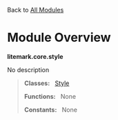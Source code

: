 Back to [All Modules](https://github.com/pyrustic/litemark/blob/master/docs/modules/README.md#readme)

# Module Overview

**litemark.core.style**
 
No description

> **Classes:** &nbsp; [Style](https://github.com/pyrustic/litemark/blob/master/docs/modules/content/litemark.core.style/content/classes/Style.md#class-style)
>
> **Functions:** &nbsp; None
>
> **Constants:** &nbsp; None
